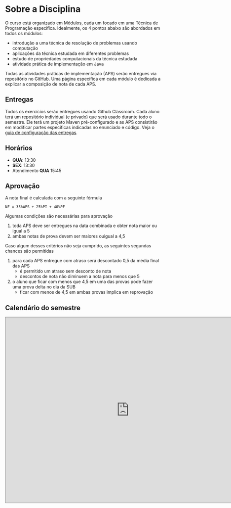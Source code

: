 # Sobre a Disciplina

O curso está organizado em Módulos, cada um focado em uma Técnica de Programação específica. Idealmente, os 4 pontos abaixo são abordados em todos os módulos:

* introdução a uma técnica de resolução de problemas usando computação
* aplicações da técnica estudada em diferentes problemas
* estudo de propriedades computacionais da técnica estudada
* atividade prática de implementação em Java

Todas as atividades práticas de implementação (APS) serão entregues via repositório no GitHub. Uma página específica em cada módulo é dedicada a explicar a composição de nota de cada APS.

## Entregas

Todos os exercícios serão entregues usando Github Classroom. Cada aluno terá um repositório individual (e privado) que será usado durante todo o semestre. Ele terá um projeto Maven pré-configurado e as APS consistirão em modificar partes específicas indicadas no enunciado e código. Veja o [guia de configuração das entregas](modulos/00-Algoritmos/entregas.md). 


## Horários

- **QUA**: 13:30
- **SEX**: 13:30
- Atendimento **QUA** 15:45

## Aprovação

A nota final é calculada com a seguinte fórmula

```
NF = 35%APS + 25%PI + 40%PF
```

Algumas condições são necessárias para aprovação

1. toda APS deve ser entregues na data combinada e obter nota maior ou igual a 5
2. ambas notas de prova devem ser maiores ouigual a 4,5

Caso algum desses critérios não seja cumprido, as seguintes segundas chances são permitidas

1. para cada APS entregue com atraso será descontado 0,5 da média final das APS
   * é permitido um atraso sem desconto de nota
   * descontos de nota não diminuem a nota para menos que 5
2. o aluno que ficar com menos que 4,5 em uma das provas pode fazer uma prova delta no dia da SUB
   * ficar com menos de 4,5 em ambas provas implica em reprovação


## Calendário do semestre

<iframe src="https://calendar.google.com/calendar/embed?height=600&wkst=2&bgcolor=%23ffffff&ctz=America%2FSao_Paulo&mode=AGENDA&showTabs=1&showCalendars=0&showTz=0&showPrint=0&showDate=1&hl=pt_BR&title&src=NjRlM2RhZWVjMTcyZjg0MmZhMjdiYmU4MjliZGE1MDIyODU4OGQwOWFlNmUyYWY1OWNjNTUxZDYxZTBkMDhmNUBncm91cC5jYWxlbmRhci5nb29nbGUuY29t&color=%234285F4" style="border:solid 1px #777" width="800" height="600" frameborder="0" scrolling="no"></iframe>